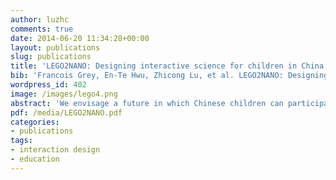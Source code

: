 ```yaml
---
author: luzhc
comments: true
date: 2014-06-20 11:34:28+00:00
layout: publications
slug: publications
title: 'LEGO2NANO: Designing interactive science for children in China'
bib: 'Francois Grey, En-Te Hwu, Zhicong Lu, et al. LEGO2NANO: Designing interactive science for children in China. Interaction Design and Children 2014 Extended Abstract (Demo Paper), Aarhus, Denmark, 2014'
wordpress_id: 402
image: /images/lego4.png
abstract: 'We envisage a future in which Chinese children can participate actively in scientific research by building low-cost scientific instruments, using them to study their environment and sharing the resulting data online for collaborative analysis with crowdsourcing technologies. We have made a first step towards this ambitious goal by launching an international challenge called LEGO2NANO involving collaborations between post-graduate, undergraduate, high school and middle school students. We describe how students involved in the challenge have designed, built and operated a low-cost atomic force microscope to explore their environment. We outline next steps, which involve establishing a facility for collaborative design and prototyping of new low-cost scientific instruments suitable for use in Chinese schools, and a virtual lab on the Web where children can share and analyze their results interactively.'
pdf: /media/LEGO2NANO.pdf
categories:
- publications
tags:
- interaction design
- education
---
```

